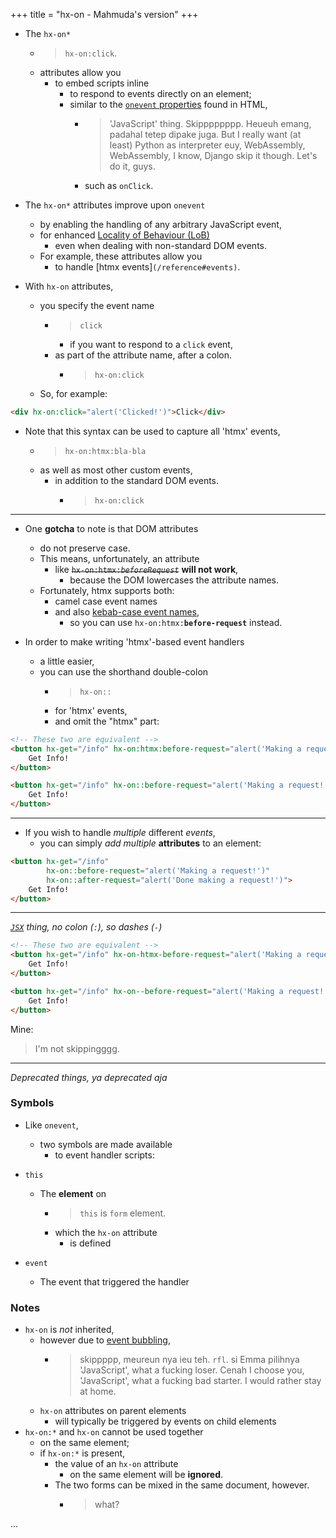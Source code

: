 +++
title = "hx-on - Mahmuda's version"
+++

- The `hx-on*`
  - > `hx-on:click`.
  - attributes allow you
    - to embed scripts inline
      - to respond to events directly on an element;
      - similar to the [`onevent` properties](https://developer.mozilla.org/en-US/docs/Web/Events/Event_handlers#using_onevent_properties) found in HTML,
        - > 'JavaScript' thing. Skipppppppp. Heueuh emang, padahal tetep dipake juga. But I really want (at least) Python as interpreter euy, WebAssembly, WebAssembly, I know, Django skip it though. Let's do it, guys.
        - such as `onClick`.

- The `hx-on*` attributes improve upon `onevent`
  - by enabling the handling of any arbitrary JavaScript event,
  - for enhanced [Locality of Behaviour (LoB)](/essays/locality-of-behaviour/)
    - even when dealing with non-standard DOM events.
  - For example, these attributes allow you
    - to handle [htmx events]`(/reference#events)`.

- With `hx-on` attributes,
  - you specify the event name
    - > `click`
      - if you want to respond to a `click` event,
    - as part of the attribute name, after a colon.
      - > `hx-on:click`
  - So, for example:

```html
<div hx-on:click="alert('Clicked!')">Click</div>
```

- Note that this syntax can be used to capture all 'htmx' events,
  - > `hx-on:htmx:bla-bla`
  - as well as most other custom events,
    - in addition to the standard DOM events.
      - > `hx-on:click`

---

- One **gotcha** to note is that DOM attributes
  - do not preserve case.
  - This means, unfortunately, an attribute
    - like ~~`hx-on:htmx:`_`beforeRequest`_~~ **will not work**,
      - because the DOM lowercases the attribute names.
  - Fortunately, htmx supports both:
    - camel case event names
    - and also [kebab-case event names](@/docs.md#events),
      - so you can use `hx-on:htmx:`**`before-request`** instead.

- In order to make writing 'htmx'-based event handlers
  - a little easier,
  - you can use the shorthand double-colon
    - > `hx-on::`
    - for 'htmx' events,
    - and omit the "htmx" part:

```html
<!-- These two are equivalent -->
<button hx-get="/info" hx-on:htmx:before-request="alert('Making a request!')">
    Get Info!
</button>

<button hx-get="/info" hx-on::before-request="alert('Making a request!')">
    Get Info!
</button>
```

---

- If you wish to handle *multiple* different *events*,
  - you can simply *add* *multiple* **attributes** to an element:

```html
<button hx-get="/info"
        hx-on::before-request="alert('Making a request!')"
        hx-on::after-request="alert('Done making a request!')">
    Get Info!
</button>
```

---

_[`JSX`](https://react.dev/learn/writing-markup-with-jsx) thing, no colon (`:`), so dashes (`-`)_

```html
<!-- These two are equivalent -->
<button hx-get="/info" hx-on-htmx-before-request="alert('Making a request!')">
    Get Info!
</button>

<button hx-get="/info" hx-on--before-request="alert('Making a request!')">
    Get Info!
</button>
```

Mine:
> I'm not skippingggg.

---

_Deprecated things, ya deprecated aja_

### Symbols

- Like `onevent`,
  - two symbols are made available
    - to event handler scripts:

- `this`
  - The **element** on
    - > `this` is `form` element.
    - which the `hx-on` attribute
      - is defined
- `event`
  - The event that triggered the handler

### Notes

- `hx-on` is *not* inherited,
  - however due to [event bubbling](https://developer.mozilla.org/en-US/docs/Learn/JavaScript/Building_blocks/Events#event_bubbling_and_capture),
    - > skippppp, meureun nya ieu teh. `rfl`. si Emma pilihnya 'JavaScript', what a fucking loser. Cenah I choose you, 'JavaScript', what a fucking bad starter. I would rather stay at home.
  - `hx-on` attributes on parent elements
    - will typically be triggered by events on child elements
- `hx-on:*` and `hx-on` cannot be used together
  - on the same element;
  - if `hx-on:*` is present,
    - the value of an `hx-on` attribute
      - on the same element will be **ignored**.
    - The two forms can be mixed in the same document, however.
      - > what?

...
